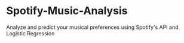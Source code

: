 # Spotify-Music-Analysis
Analyze and predict your musical preferences using Spotify's API and Logistic Regression
